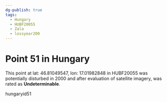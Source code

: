```yaml
---
dg-publish: true
tags:
  - Hungary
  - HUBF20055
  - Zala
  - lossyear200
---
```


# Point 51 in Hungary

This point at lat: 46.81049547, lon: 17.01982848 in HUBF20055 was potentially disturbed in 2000 and after evaluation of satellite imagery, was rated as **Undeterminable**.



hungaryid51